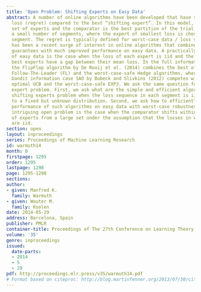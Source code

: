 ```yaml
---
title: 'Open Problem: Shifting Experts on Easy Data'
abstract: A number of online algorithms have been developed that have small additional
  loss (regret) compared to the best “shifting expert”. In this model, there is a
  set of experts and the comparator is the best partition of the trial sequence into
  a small number of segments, where the expert of smallest loss is chosen in each
  segment. The regret is typically defined for worst-case data / loss sequences. There
  has been a recent surge of interest in online algorithms that combine good worst-case
  guarantees with much improved performance on easy data. A practically relevant class
  of easy data is the case when the loss of each expert is iid and the best and second
  best experts have a gap between their mean loss. In the full information setting,
  the FlipFlop algorithm by De Rooij et al. (2014) combines the best of the iid optimal
  Follow-The-Leader (FL) and the worst-case-safe Hedge algorithms, whereas in the
  bandit information case SAO by Bubeck and Slivkins (2012) competes with the iid
  optimal UCB and the worst-case-safe EXP3. We ask the same question for the shifting
  expert problem. First, we ask what are the simple and efficient algorithms for the
  shifting experts problem when the loss sequence in each segment is iid with respect
  to a fixed but unknown distribution. Second, we ask how to efficiently unite the
  performance of such algorithms on easy data with worst-case robustness. A particular
  intriguing open problem is the case when the comparator shifts within a small subset
  of experts from a large set under the assumption that the losses in each segment
  are iid.
section: open
layout: inproceedings
series: Proceedings of Machine Learning Research
id: warmuth14
month: 0
firstpage: 1295
order: 1295
lastpage: 1298
page: 1295-1298
sections: 
author:
- given: Manfred K.
  family: Warmuth
- given: Wouter M.
  family: Koolen
date: 2014-05-29
address: Barcelona, Spain
publisher: PMLR
container-title: Proceedings of The 27th Conference on Learning Theory
volume: '35'
genre: inproceedings
issued:
  date-parts:
  - 2014
  - 5
  - 29
pdf: http://proceedings.mlr.press/v35/warmuth14.pdf
# Format based on citeproc: http://blog.martinfenner.org/2013/07/30/citeproc-yaml-for-bibliographies/
---
```

